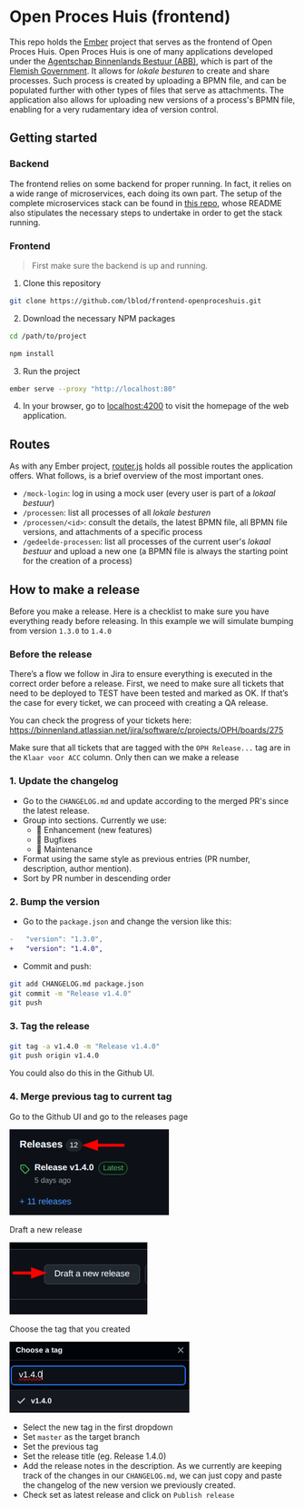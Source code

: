 # Open Proces Huis (frontend)

This repo holds the [Ember](https://emberjs.com/) project that serves as the frontend of Open Proces Huis. Open Proces Huis is one of many applications developed under the [Agentschap Binnenlands Bestuur (ABB)](https://www.vlaanderen.be/agentschap-binnenlands-bestuur), which is part of the [Flemish Government](https://www.vlaanderen.be/en). It allows for _lokale besturen_ to create and share processes. Such process is created by uploading a BPMN file, and can be populated further with other types of files that serve as attachments. The application also allows for uploading new versions of a process's BPMN file, enabling for a very rudamentary idea of version control.

## Getting started

### Backend

The frontend relies on some backend for proper running. In fact, it relies on a wide range of microservices, each doing its own part. The setup of the complete microservices stack can be found in [this repo](https://github.com/lblod/app-openproceshuis), whose README also stipulates the necessary steps to undertake in order to get the stack running.

### Frontend

> First make sure the backend is up and running.

1. Clone this repository

```bash
git clone https://github.com/lblod/frontend-openproceshuis.git
```

2. Download the necessary NPM packages

```bash
cd /path/to/project
```

```bash
npm install
```

3. Run the project

```bash
ember serve --proxy "http://localhost:80"
```

4. In your browser, go to [localhost:4200](http://localhost:4200) to visit the homepage of the web application.

## Routes

As with any Ember project, [router.js](./app/router.js) holds all possible routes the application offers. What follows, is a brief overview of the most important ones.

- `/mock-login`: log in using a mock user (every user is part of a _lokaal bestuur_)
- `/processen`: list all processes of all _lokale besturen_
- `/processen/<id>`: consult the details, the latest BPMN file, all BPMN file versions, and attachments of a specific process
- `/gedeelde-processen`: list all processes of the current user's _lokaal bestuur_ and upload a new one (a BPMN file is always the starting point for the creation of a process)

## How to make a release

Before you make a release. Here is a checklist to make sure you have everything ready before releasing. In this example we will simulate bumping from version `1.3.0` to `1.4.0`

### Before the release

There’s a flow we follow in Jira to ensure everything is executed in the correct order before a release. First, we need to make sure all tickets that need to be deployed to TEST have been tested and marked as OK. If that’s the case for every ticket, we can proceed with creating a QA release.

You can check the progress of your tickets here:
https://binnenland.atlassian.net/jira/software/c/projects/OPH/boards/275

Make sure that all tickets that are tagged with the `OPH Release...` tag are in the `Klaar voor ACC` column. Only then can we make a release

### 1. Update the changelog

- Go to the `CHANGELOG.md` and update according to the merged PR's since the latest release.
- Group into sections. Currently we use:
  - :rocket: Enhancement (new features)
  - :bug: Bugfixes
  - :wrench: Maintenance
- Format using the same style as previous entries (PR number, description, author mention).
- Sort by PR number in descending order

### 2. Bump the version

- Go to the `package.json` and change the version like this:

```diff
-   "version": "1.3.0",
+   "version": "1.4.0",
```

- Commit and push:

```sh
git add CHANGELOG.md package.json
git commit -m "Release v1.4.0"
git push
```

### 3. Tag the release

```sh
git tag -a v1.4.0 -m "Release v1.4.0"
git push origin v1.4.0
```

You could also do this in the Github UI.

### 4. Merge previous tag to current tag

Go to the Github UI and go to the releases page

![alt text](image-1.png)

Draft a new release

![alt text](image-2.png)

Choose the tag that you created

![alt text](image-3.png)

- Select the new tag in the first dropdown
- Set `master` as the target branch
- Set the previous tag
- Set the release title (eg. Release 1.4.0)
- Add the release notes in the description. As we currently are keeping track of the changes in our `CHANGELOG.md`, we can just copy and paste the changelog of the new version we previously created.
- Check set as latest release and click on `Publish release`
